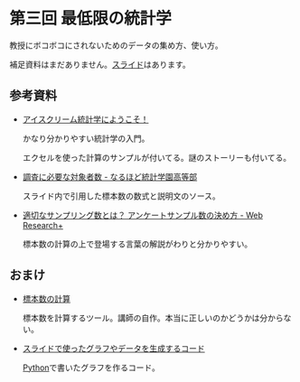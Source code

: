 # 第三回 最低限の統計学

教授にボコボコにされないためのデータの集め方、使い方。

補足資料はまだありません。[スライド](./slide.pdf)はあります。

## 参考資料
- [アイスクリーム統計学にようこそ！](kogolab.chillout.jp/elearn/icecream/index.html)

	かなり分かりやすい統計学の入門。

	エクセルを使った計算のサンプルが付いてる。謎のストーリーも付いてる。

- [調査に必要な対象者数 - なるほど統計学園高等部](http://www.stat.go.jp/koukou/trivia/careers/career8.htm)

	スライド内で引用した標本数の数式と説明文のソース。

- [適切なサンプリング数とは？ アンケートサンプル数の決め方 - Web Research+](https://www.web-research.net/column/article25/)

	標本数の計算の上で登場する言葉の解説がわりと分かりやすい。

## おまけ
- [標本数の計算](https://goo.gl/nXv99q)

	標本数を計算するツール。講師の自作。本当に正しいのかどうかは分からない。

- [スライドで使ったグラフやデータを生成するコード](./gen-graph.py)

	[Python](http://www.python.jp)で書いたグラフを作るコード。
